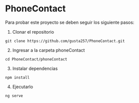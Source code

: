 # PhoneContact

Para probar este proyecto se deben seguir los siguiente pasos:
1. Clonar el repositorio
```
git clone https://github.com/gusta257/PhoneContact.git
```
2. Ingresar a la carpeta phoneContact 
```
cd PhoneContact/phoneContact
```
3. Instalar dependencias
```
npm install
```
4. Ejecutarlo
```
ng serve
```
